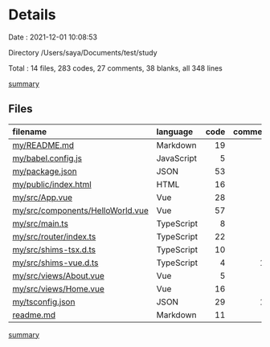 # Details

Date : 2021-12-01 10:08:53

Directory /Users/saya/Documents/test/study

Total : 14 files,  283 codes, 27 comments, 38 blanks, all 348 lines

[summary](results.md)

## Files
| filename | language | code | comment | blank | total |
| :--- | :--- | ---: | ---: | ---: | ---: |
| [my/README.md](/my/README.md) | Markdown | 19 | 0 | 6 | 25 |
| [my/babel.config.js](/my/babel.config.js) | JavaScript | 5 | 0 | 1 | 6 |
| [my/package.json](/my/package.json) | JSON | 53 | 0 | 1 | 54 |
| [my/public/index.html](/my/public/index.html) | HTML | 16 | 1 | 1 | 18 |
| [my/src/App.vue](/my/src/App.vue) | Vue | 28 | 0 | 5 | 33 |
| [my/src/components/HelloWorld.vue](/my/src/components/HelloWorld.vue) | Vue | 57 | 0 | 4 | 61 |
| [my/src/main.ts](/my/src/main.ts) | TypeScript | 8 | 0 | 3 | 11 |
| [my/src/router/index.ts](/my/src/router/index.ts) | TypeScript | 22 | 3 | 5 | 30 |
| [my/src/shims-tsx.d.ts](/my/src/shims-tsx.d.ts) | TypeScript | 10 | 2 | 2 | 14 |
| [my/src/shims-vue.d.ts](/my/src/shims-vue.d.ts) | TypeScript | 4 | 10 | 2 | 16 |
| [my/src/views/About.vue](/my/src/views/About.vue) | Vue | 5 | 0 | 1 | 6 |
| [my/src/views/Home.vue](/my/src/views/Home.vue) | Vue | 16 | 0 | 3 | 19 |
| [my/tsconfig.json](/my/tsconfig.json) | JSON | 29 | 11 | 1 | 41 |
| [readme.md](/readme.md) | Markdown | 11 | 0 | 3 | 14 |

[summary](results.md)